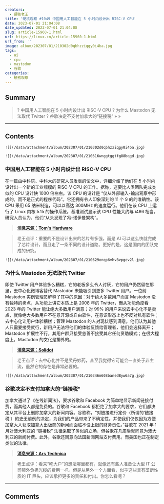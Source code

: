 ```yaml
---
creators:
  - 硬核老王
title: '硬核观察 #1049 中国用人工智能在 5 小时内设计出 RISC-V CPU'
date: 2023-07-01 21:04:08
date_updated: 2023-07-01 21:04:08
slug: article-15960-1.html
url: https://linux.cn/article-15960-1.html
url_from: ''
image: album/202307/01/210302d0qbhzziqgy0i4ba.jpg
tags:
  - ai
  - cpu
  - mastodon
  - 谷歌
categories:
  - 硬核观察
---
```


## Summary

> ? 中国用人工智能在 5 小时内设计出 RISC-V CPU
> ? 为什么 Mastodon 无法取代 Twitter
> ? 谷歌决定不支付加拿大的“链接税”
> » 
> »

***

<!-- more -->

## Contents

`![](/data/attachment/album/202307/01/210302d0qbhzziqgy0i4ba.jpg)`

`![](/data/attachment/album/202307/01/210316wnggtggtfg88bqgd.jpg)`

### 中国用人工智能在 5 小时内设计出 RISC-V CPU

在一篇由中科院、中科大的研究人员发表的论文中，详细介绍了他们在 5 小时内设计出一个新的工业规模的 RISC-V CPU 的工作。据称，这要比人类团队完成类似的 CPU 设计快 1000 倍左右。该 CPU 的设计是 “仅从外部输入-输出观察中形成的，而不是正式的程序代码”。它还拥有令人印象深刻的 11 个 9 的的准确性。该 CPU 采用 65 纳米制造，可以以高达 300MHz 的速度运行。他们在该 CPU 上运行了 Linux 内核 5.15 的操作系统，基准测试显示该 CPU 性能大约与 i486 相当。研究人员认为，他们“从头发现了冯-诺伊曼架构”。

> 
> **[消息来源：Tom's Hardware](https://www.tomshardware.com/news/chinese-researchers-usedai-to-design-industrial-scale-risc-v-cpu-in-under-5-hours)**
> 
> 
> 

> 
> 老王点评：重要的不是设计出来的芯片有多强，而是 AI 可以这么快就完成了芯片设计，而且走了一条不同的设计道路。更好的是，这是国内的团队完成的研究。
> 
> 
> 

`![](/data/attachment/album/202307/01/210329onqp6vhv8vpgcv2l.jpg)`

### 为什么 Mastodon 无法取代 Twitter

即使 Twitter 用户体验多么糟糕，它的老板多么令人讨厌，它的用户仍然留在那里，去中心化微博客替代 Mastodon 未能吸引到更多 Twitter 用户。一位前 Mastodon 实例管理员解释了其中的原因：对于绝大多数用户而言 Mastodon 没有独特的卖点，从功能上讲它本质上是 2008 年的 Twitter，而从功能角度看 2023 年的 Twitter 能让绝大多数用户满意；对 99% 的用户来说去中心化不是卖点，就像绝大多数用户不在意开源或自由软件，在意识形态上也不反对私有软件；去中心化让用户体验糟糕；管理 Mastodon 的人对现状感到满意，他们认为其他人只需要接受就行，新用户无法将他们的体验反馈给管理者，他们会选择离开；Mastodon 扩展性不行，其用户群只接受慈善不接受其它任何资助模式；在很大程度上，Mastodon 的文化是排外的。

> 
> **[消息来源：Solidot](https://www.solidot.org/story?sid=75385)**
> 
> 
> 

> 
> 老王点评：去中心化并不是灵丹妙药，甚至我觉得它可能会一直处于非主流，虽然它的存在是非常必要的。
> 
> 
> 

`![](/data/attachment/album/202307/01/210346m608baned8yw6a7g.jpg)`

### 谷歌决定不支付加拿大的“链接税”

加拿大通过了《在线新闻法》，要求谷歌和 Facebook 为简单地显示新闻链接付费，而其他人都是免费的。谷歌和 Facebook 都拒绝了加拿大的要求，它们都决定从其平台上删除加拿大的新闻内容。谷歌称，“对链接进行定价（所谓的‘链接税’）的史无前例的决定，为我们的产品带来了不确定性，并使我们仅仅因为方便加拿大人获取加拿大出版商的新闻而面临不设上限的财务责任。”谷歌在 2021 年 1 月对澳大利亚的 “链接税” 法律采取了类似的立场，但谷歌在几周后就同意为澳大利亚的新闻付费。此外，谷歌还同意向法国新闻网站支付费用。而美国也正在制定类似的法律。

> 
> **[消息来源：Ars Technica](https://arstechnica.com/tech-policy/2023/06/google-tells-canada-it-wont-pay-link-tax-will-pull-news-links-from-search/)**
> 
> 
> 

> 
> 老王点评：看来“吃大户”的想法哪里都有，就像还有些人准备让大型 IT 公司额外负担光缆的费用一样。但是从另外一个方面看，似乎这些具有垄断性质的 IT 巨头，应该承担更多的责任和付出。你怎么看呢？
> 
> 
>

***

## Comments

